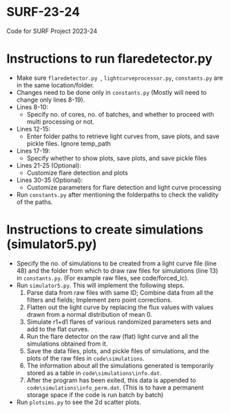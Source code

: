 # SURF-23-24
Code for SURF Project 2023-24

# Instructions to run flaredetector.py
- Make sure `flaredetector.py `, `lightcurveprocessor.py`, `constants.py` are in the same location/folder.
- Changes need to be done only in `constants.py` (Mostly will need to change only lines 8-19).
- Lines 8-10:
    - Specify no. of cores, no. of batches, and whether to proceed with multi processing or not.
- Lines 12-15:
    - Enter folder paths to retrieve light curves from, save plots, and save pickle files. Ignore temp_path
- Lines 17-19:
    - Specify whether to show plots, save plots, and save pickle files
- Lines 21-25 (Optional):
    - Customize flare detection and plots
- Lines 30-35 (Optional):
    - Customize parameters for flare detection and light curve processing
- Run `constants.py` after mentioning the folderpaths to check the validity of the paths.

# Instructions to create simulations (simulator5.py)
- Specify the no. of simulations to be created from a light curve file (line 48) and the folder from which to draw raw files for simulations (line 13) in `constants.py`. (For example raw files, see code/forced_lc).
- Run `simulator5.py`. This will implement the following steps.
    1. Parse data from raw files with same ID; Combine data from all the filters and fields; Implement zero point corrections.
    2. Flatten out the light curve by replacing the flux values with values drawn from a normal distribution of mean 0.
    3. Simulate r1+d1 flares of various randomized parameters sets and add to the flat curves.
    4. Run the flare detector on the raw (flat) light curve and all the simulations obtained from it.
    5. Save the data files, plots, and pickle files of simulations, and the plots of the raw files in `code\simulations`. 
    6. The information about all the simulations generated is temporarily stored as a table in `code\simulations\info.dat`.
    7. After the program has been exited, this data is appended to `code\simulations\info_perm.dat`. (This is to have a permanent storage space if the code is run batch by batch)
- Run `plotsims.py` to see the 2d scatter plots.